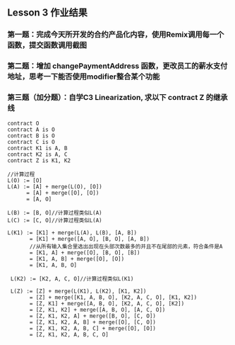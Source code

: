 ## Lesson 3 作业结果
### 第一题：完成今天所开发的合约产品化内容，使用Remix调用每一个函数，提交函数调用截图
### 第二题：增加 changePaymentAddress 函数，更改员工的薪水支付地址，思考一下能否使用modifier整合某个功能
### 第三题（加分题）：自学C3 Linearization, 求以下 contract Z 的继承线
```
contract O
contract A is O
contract B is O
contract C is O
contract K1 is A, B
contract K2 is A, C
contract Z is K1, K2

//计算过程
L(O) := [O]
L(A) := [A] + merge(L(O), [O])
      = [A] + merge([O], [O])
      = [A, O]
      
L(B) := [B, O]//计算过程类似L(A)
L(C) := [C, O]//计算过程类似L(A)

L(K1) := [K1] + merge(L(A), L(B), [A, B])
       = [K1] + merge([A, O], [B, O], [A, B])
       //从所有输入集合里选出出现在头部次数最多的并且不在尾部的元素，符合条件是A
       = [K1, A] + merge([O], [B, O], [B])
       = [K1, A, B] + merge([O], [O])
       = [K1, A, B, O]
       
 L(K2) := [K2, A, C, O]//计算过程类似L(K1)
 
 L(Z) := [Z] + merge(L(K1), L(K2), [K1, K2])
       = [Z] + merge([K1, A, B, O], [K2, A, C, O], [K1, K2])
       = [Z, K1] + merge([A, B, O], [K2, A, C, O], [K2])
       = [Z, K1, K2] + merge([A, B, O], [A, C, O])
       = [Z, K1, K2, A] + merge([B, O], [C, O])
       = [Z, K1, K2, A, B] + merge([O], [C, O])
       = [Z, K1, K2, A, B, C] + merge([O], [O])
       = [Z, K1, K2, A, B, C, O]
```

